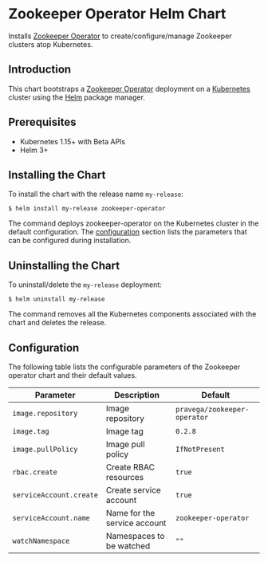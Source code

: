 # Zookeeper Operator Helm Chart

Installs [Zookeeper Operator](https://github.com/pravega/zookeeper-operator) to create/configure/manage Zookeeper clusters atop Kubernetes.

## Introduction

This chart bootstraps a [Zookeeper Operator](https://github.com/pravega/zookeeper-operator) deployment on a [Kubernetes](http://kubernetes.io) cluster using the [Helm](https://helm.sh) package manager.

## Prerequisites
  - Kubernetes 1.15+ with Beta APIs
  - Helm 3+

## Installing the Chart

To install the chart with the release name `my-release`:

```
$ helm install my-release zookeeper-operator
```

The command deploys zookeeper-operator on the Kubernetes cluster in the default configuration. The [configuration](#configuration) section lists the parameters that can be configured during installation.

## Uninstalling the Chart

To uninstall/delete the `my-release` deployment:

```
$ helm uninstall my-release
```

The command removes all the Kubernetes components associated with the chart and deletes the release.

## Configuration

The following table lists the configurable parameters of the Zookeeper operator chart and their default values.

| Parameter | Description | Default |
| ----- | ----------- | ------ |
| `image.repository` | Image repository | `pravega/zookeeper-operator` |
| `image.tag` | Image tag | `0.2.8` |
| `image.pullPolicy` | Image pull policy | `IfNotPresent` |
| `rbac.create` | Create RBAC resources | `true` |
| `serviceAccount.create` | Create service account | `true` |
| `serviceAccount.name` | Name for the service account | `zookeeper-operator` |
| `watchNamespace` | Namespaces to be watched  | `""` |
